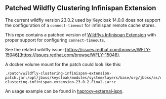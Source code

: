 Patched Wildfly Clustering Infinispan Extension
---

The current wildfly version 23.0.2 used by Keycloak 14.0.0 does not support the configuration of a `connect-timeout` for infinispan remote cache stores.

This repo contains a patched version of [Wildflys Infinispan Extension](https://github.com/wildfly/wildfly/tree/master/clustering/infinispan/extension)
with proper support for configuring `connect-timeouts`.

See the related wildfly issue: [https://issues.redhat.com/browse/WFLY-15046](https://issues.redhat.com/browse/WFLY-15046).

A docker volume mount for the patch could look like this:
```
./patch/wildfly-clustering-infinispan-extension-patch.jar:/opt/jboss/keycloak/modules/system/layers/base/org/jboss/as/clustering/infinispan/main/wildfly-clustering-infinispan-extension-23.0.2.Final.jar:z
```

An usage example can be found in [haproxy-external-ispn](/deployments/local/cluster/haproxy-external-ispn).